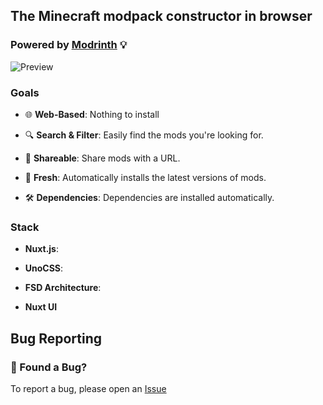 ## The Minecraft modpack constructor in browser
### Powered by [Modrinth](https://modrinth.com/) 💡

![Preview](https://modpack-constructor.vercel.app/preview-1.png)

### Goals

- 🌐 **Web-Based**: Nothing to install

- 🔍 **Search & Filter**: Easily find the mods you're looking for.
- 🔗 **Shareable**: Share mods with a URL.
- 🍉 **Fresh**: Automatically installs the latest versions of mods.
- 🛠️ **Dependencies**: Dependencies are installed automatically.

### Stack

- **Nuxt.js**:

- **UnoCSS**:

- **FSD Architecture**:

- **Nuxt UI**

## Bug Reporting
### 🐛 Found a Bug?

To report a bug, please open an [Issue](https://github.com/SbokyZahodi/modpack-constructor/issues)
